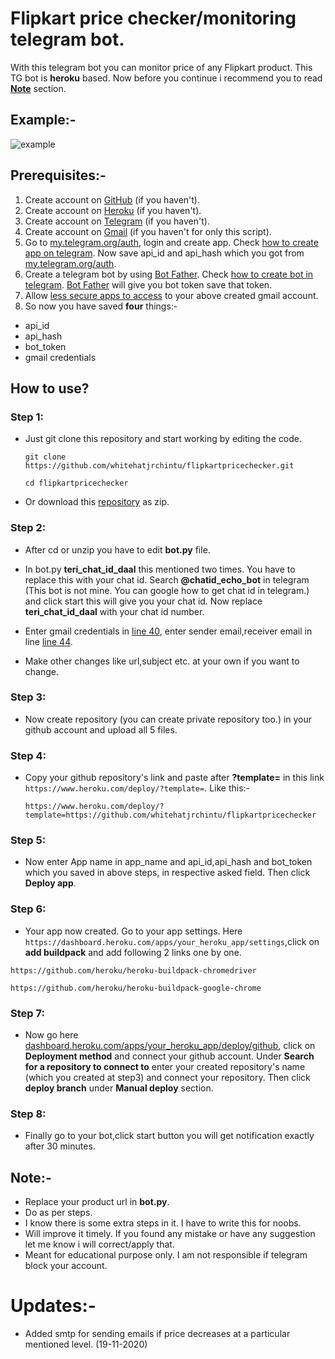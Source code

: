# Flipkart price checker/monitoring telegram bot.

With this telegram bot you can monitor price of any Flipkart product. This TG bot is **heroku** based. Now before you continue i recommend you to read [**Note**](https://github.com/whitehatjrchintu/flipkartpricechecker#note-) section.

## Example:-

![example](https://i.ibb.co/fQJVGTF/example.jpg "example")

## Prerequisites:-

1. Create account on [GitHub](https://www.github.com) (if you haven't).
2. Create account on [Heroku](https://dashboard.heroku.com) (if you haven't).
3. Create account on [Telegram](https://web.telegram.org) (if you haven't).
4. Create account on [Gmail](https://mail.google.com) (if you haven't for only this script).
5. Go to [my.telegram.org/auth](https://my.telegram.org/auth), login and create app. Check [how to create app on telegram](https://core.telegram.org/api/obtaining_api_id). Now save api_id and api_hash which you got from [my.telegram.org/auth](https://my.telegram.org/auth).
6. Create a telegram bot by using [Bot Father](https://t.me/botfather). Check [how to create bot in telegram](https://core.telegram.org/bots#3-how-do-i-create-a-bot). [Bot Father](https://t.me/botfather) will give you bot token save that token.
7. Allow [less secure apps to access](https://devanswers.co/allow-less-secure-apps-access-gmail-account/) to your above created gmail account.
8. So now you have saved **four** things:-
- api_id
- api_hash
- bot_token
- gmail credentials

## How to use?
### Step 1:
- Just git clone this repository and start working by editing the code.

   `git clone https://github.com/whitehatjrchintu/flipkartpricechecker.git`
   
   `cd flipkartpricechecker`

- Or download this [repository](https://github.com/whitehatjrchintu/flipkartpricechecker/archive/main.zip) as zip.
  
### Step 2:
- After cd or unzip you have to edit **bot.py** file.

- In bot.py **teri_chat_id_daal** this mentioned two times. You have to replace this with your chat id. Search **@chatid_echo_bot** in telegram (This bot is not mine. You can google how to get chat id in telegram.) and click start this will give you your chat id. Now replace **teri_chat_id_daal** with your chat id number.

- Enter gmail credentials in [line 40](https://github.com/whitehatjrchintu/flipkartpricechecker/blob/028c12afe6990abdd20f64d8c34b0b7e878deebe/bot.py#L40), enter sender email,receiver email in line [line 44](https://github.com/whitehatjrchintu/flipkartpricechecker/blob/028c12afe6990abdd20f64d8c34b0b7e878deebe/bot.py#L44).

- Make other changes like url,subject etc. at your own if you want to change.

### Step 3:
- Now create repository (you can create private repository too.) in your github account and upload all 5 files.

### Step 4:
- Copy your github repository's link and paste after **?template=** in this link `https://www.heroku.com/deploy/?template=`. Like this:-


   `https://www.heroku.com/deploy/?template=https://github.com/whitehatjrchintu/flipkartpricechecker`

### Step 5:
- Now enter App name in app_name and api_id,api_hash and bot_token which you saved in above steps, in respective asked field. Then click **Deploy app**.

### Step 6:
- Your app now created. Go to your app settings. Here `https://dashboard.heroku.com/apps/your_heroku_app/settings`,click on **add buildpack** and add following 2 links one by one.

`https://github.com/heroku/heroku-buildpack-chromedriver`

`https://github.com/heroku/heroku-buildpack-google-chrome`

### Step 7:
- Now go here [dashboard.heroku.com/apps/your_heroku_app/deploy/github](https://dashboard.heroku.com/apps/your_heroku_app/deploy/github), click on **Deployment method** and connect your github account. Under **Search for a repository to connect to** enter your created repository's name (which you created at step3) and connect your repository. Then click **deploy branch** under **Manual deploy** section.

### Step 8:
- Finally go to your bot,click start button you will get notification exactly after 30 minutes.

## Note:-
- Replace your product url in **bot.py**.
- Do as per steps.
- I know there is some extra steps in it. I have to write this for noobs.
- Will improve it timely. If you found any mistake or have any suggestion let me know i will correct/apply that.
- Meant for educational purpose only. I am not responsible if telegram block your account.

# Updates:-
- Added smtp for sending emails if price decreases at a particular mentioned level. (19-11-2020)
